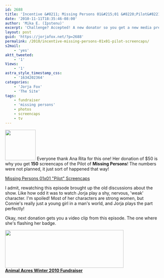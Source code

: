 ```yaml
---
id: 2688
title: 'Incentive &#8211; Missing Persons 01&#215;01 &#8220;Pilot&#8221; Screencaps'
date: '2010-11-11T18:35:46-08:00'
author: 'Mika E. (Ipstenu)'
excerpt: 'Challenge? Accepted! A new donator so you get a new media present! 150 Screencaps!'
layout: post
guid: 'https://jorjafox.net/?p=2688'
permalink: /2010/incentive-missing-persons-01x01-pilot-screencaps/
s2mail:
    - 'yes'
aktt_tweeted:
    - '1'
Views:
    - '1'
astra_style_timestamp_css:
    - '1634202364'
categories:
    - 'Jorja Fox'
    - 'The Site'
tags:
    - fundraiser
    - 'missing persons'
    - photos
    - screencaps
    - tv
---
```


<a href="https://jorjafox.net/gallery/tv/missingpersons/pilot"><img src="//static.jorjafox.net/wordpress/2010/11/pilot-ms-100x100.jpg" alt="" title="pilot-ms" width="100" height="100" class="alignleft size-thumbnail wp-image-2689" /></a> Everyone thank Ana Rita for this one!  Her donation of $50 is why you get <strong>150</strong> screencaps of the Pilot of <strong>Missing Persons</strong>!  The numbers were not planned, it just sort of happened that way!

<a href="https://jorjafox.net/gallery/tv/missingpersons/pilot">Missing Persons 01x01 "Pilot" Screencaps</a>

I admit, rewatching this episode brought up the old discussions about the show. Like how odd it was to watch Jorja play a shy, nervous, 'weak' character.  I'm spoiled!  Most of her characters are strong women, but Connie's really just a young girl in a man's world, and Jorja plays the part perfectly!

Okay, next donation gets you a video clip from this episode.  The one where she's flashing her badge.

<a href="http://www.crowdrise.com/jfo-animalacres2010/fundraiser/jorjafoxonline"><img src="//static.jorjafox.net/wordpress/2010/11/crowdrise.jpg" alt="" title="crowdrise" width="388" height="124" class="aligncenter size-full wp-image-2683" /><br /><strong>Animal Acres Winter 2010 Fundraiser</strong></a>
